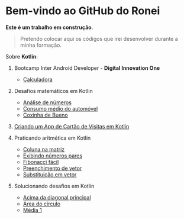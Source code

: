 # Bem-vindo ao GitHub do Ronei

**Este é um trabalho em construção**.

> Pretendo colocar aqui os códigos que irei desenvolver durante a minha formação.

Sobre **Kotlin**:

1. Bootcamp Inter Android Developer - **Digital Innovation One** 
   - [Calculadora](/IntroducaoAoKotlin)

2. Desafios matemáticos em Kotlin
	- [Análise de números](/DesafiosMatematicosEmKotlin)
	- [Consumo médio do automóvel](/DesafiosMatematicosEmKotlin)
	- [Coxinha de Bueno](/DesafiosMatematicosEmKotlin)

3. [Criando um App de Cartão de Visitas em Kotlin](/BusinessCard)

4. Praticando aritmética em Kotlin
	- [Coluna na matriz](/PraticandoAritméticaEmKotlin)
	- [Exibindo números pares](/PraticandoAritméticaEmKotlin)
	- [Fibonacci fácil](/PraticandoAritméticaEmKotlin)
	- [Preenchimento de vetor](/PraticandoAritméticaEmKotlin)
	- [Substituição em vetor](/PraticandoAritméticaEmKotlin)

5. Solucionando desafios em Kotlin
	- [Acima da diagonal principal](/SolucionandoDesafiosEmKotlin)
	- [Área do círculo](/SolucionandoDesafiosEmKotlin)
	- [Média 1](/SolucionandoDesafiosEmKotlin)


